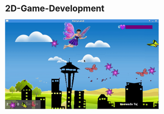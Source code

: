 # 2D-Game-Development
![Alt Text](https://github.com/HameedaTaj/2D-Game-Development/blob/master/FairyLand.gif)
